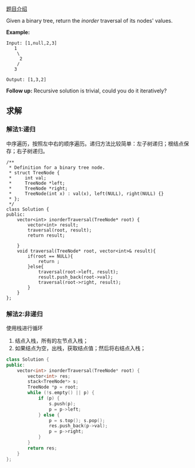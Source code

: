 [题目介绍](https://leetcode.com/problems/binary-tree-inorder-traversal/)

Given a binary tree, return the *inorder* traversal of its nodes' values.

**Example:**

```
Input: [1,null,2,3]
   1
    \
     2
    /
   3

Output: [1,3,2]
```

**Follow up:** Recursive solution is trivial, could you do it iteratively?



## 求解

### 解法1:递归

中序遍历，按照左中右的顺序遍历。递归方法比较简单：左子树递归；根结点保存；右子树递归。

```
/**
 * Definition for a binary tree node.
 * struct TreeNode {
 *     int val;
 *     TreeNode *left;
 *     TreeNode *right;
 *     TreeNode(int x) : val(x), left(NULL), right(NULL) {}
 * };
 */
class Solution {
public:
    vector<int> inorderTraversal(TreeNode* root) {
        vector<int> result;
        traversal(root, result);
        return result;
        
    }
    void traversal(TreeNode* root, vector<int>& result){
        if(root == NULL){
            return ;
        }else{
            traversal(root->left, result);
            result.push_back(root->val);
            traversal(root->right, result);
        }
    }
};
```



### 解法2:非递归

使用栈进行循环

1. 结点入栈，所有的左节点入栈；
2. 如果结点为空，出栈，获取结点值；然后将右结点入栈；

```C++
class Solution {
public:
    vector<int> inorderTraversal(TreeNode* root) {
        vector<int> res;
        stack<TreeNode*> s;
        TreeNode *p = root;
        while (!s.empty() || p) {
            if (p) {
                s.push(p);
                p = p->left;
            } else {
                p = s.top(); s.pop();
                res.push_back(p->val);
                p = p->right;
            }
        }
        return res;
    }
};
```

